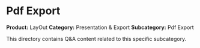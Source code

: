 # Pdf Export

**Product:** LayOut
**Category:** Presentation & Export
**Subcategory:** Pdf Export

This directory contains Q&A content related to this specific subcategory.

